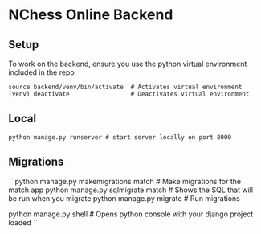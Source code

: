 # NChess Online Backend

## Setup

To work on the backend, ensure you use the python virtual environment included in the repo

``
source backend/venv/bin/activate  # Activates virtual environment
(venv) deactivate                 # Deactivates virtual environment
``

## Local

``
python manage.py runserver # start server locally on port 8000
``

## Migrations

``
python manage.py makemigrations match # Make migrations for the match app
python manage.py sqlmigrate match     # Shows the SQL that will be run when you migrate
python manage.py migrate              # Run migrations

python manage.py shell                # Opens python console with your django project loaded
``